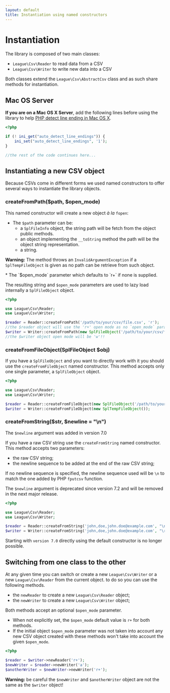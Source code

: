 ```yaml
---
layout: default
title: Instantiation using named constructors
---
```


# Instantiation

The library is composed of two main classes:

- `League\Csv\Reader` to read data from a CSV
- `League\Csv\Writer` to write new data into a CSV

Both classes extend the `League\Csv\AbstractCsv` class and as such share methods for instantiation.

## Mac OS Server

**If you are on a Mac OS X Server**, add the following lines before using the library to help [PHP detect line ending in Mac OS X](http://php.net/manual/en/function.fgetcsv.php#refsect1-function.fgetcsv-returnvalues).

~~~php
<?php

if (! ini_get("auto_detect_line_endings")) {
    ini_set("auto_detect_line_endings", '1');
}

//the rest of the code continues here...
~~~

## Instantiating a new CSV object

Because CSVs come in different forms we used named constructors to offer several ways to instantiate the library objects.

### createFromPath($path, $open_mode)

This named constructor will create a new object *à la* `fopen`:

- The `$path` parameter can be:
  - a `SplFileInfo` object, the string path will be fetch from the object public methods.
  - an object implementing the `__toString` method the path will be the object string representation.
  - a string.

<p class="message-warning"><strong>Warning:</strong> The method throws an <code>InvalidArgumentException</code> if a <code>SplTempFileObject</code> is given as no path can be retrieve from such object.</p>
* The `$open_mode` parameter which defaults to `r+` if none is supplied.

The resulting string and `$open_mode` parameters are used to lazy load internally a `SplFileObject` object.

~~~php
<?php

use League\Csv\Reader;
use League\Csv\Writer;

$reader = Reader::createFromPath('/path/to/your/csv/file.csv', 'r');
//the $reader object will use the 'r+' open mode as no `open_mode` parameter was supplied.
$writer = Writer::createFromPath(new SplFileObject('/path/to/your/csv/file.csv', 'a+'), 'w');
//the $writer object open mode will be 'w'!!
~~~

### createFromFileObject(SplFileObject $obj)

If you have a `SplFileObject` and you want to directly work with it you should use the `createFromFileObject` named constructor. This method accepts only one single parameter, a `SplFileObject` object.

~~~php
<?php

use League\Csv\Reader;
use League\Csv\Writer;

$reader = Reader::createFromFileObject(new SplFileObject('/path/to/your/csv/file.csv'));
$writer = Writer::createFromFileObject(new SplTempFileObject());

~~~

### createFromString($str, $newline = "\n")

<p class="message-notice">The <code>$newline</code> argument was added in version 7.0</p>

If you have a raw CSV string use the `createFromString` named constructor. This method accepts two parameters:

- the raw CSV string;
- the newline sequence to be added at the end of the raw CSV string;

If no newline sequence is specified, the newline sequence used will be `\n` to match the one added by PHP `fputcsv` function.

<p class="message-warning">The <code>$newline</code> argument is deprecated since version 7.2 and will be removed in the next major release.</p>

~~~php
<?php

use League\Csv\Reader;
use League\Csv\Writer;

$reader = Reader::createFromString('john,doe,john.doe@example.com', "\n");
$writer = Writer::createFromString('john,doe,john.doe@example.com', "\r\n");
~~~

<p class="message-warning">Starting with <code>version 7.0</code> directly using the default constructor is no longer possible.</p>

## Switching from one class to the other

At any given time you can switch or create a new `League\Csv\Writer` or a new `League\Csv\Reader` from the current object. to do so you can use the following methods.

- the `newReader` to create a new `League\Csv\Reader` object;
- the `newWriter` to create a new `League\Csv\Writer` object;

Both methods accept an optional `$open_mode` parameter.

- When not explicitly set, the `$open_mode` default value is `r+` for both methods.
- If the initial object `$open_mode` parameter was not taken into account any new CSV object created with these methods won't take into account the given `$open_mode`.

~~~php
<?php

$reader = $writer->newReader('r+');
$newWriter = $reader->newWriter('a');
$anotherWriter = $newWriter->newWriter('r+');
~~~

<p class="message-warning"><strong>Warning:</strong> be careful the <code>$newWriter</code> and <code>$anotherWriter</code> object are not the same as the <code>$writer</code> object!</p>

